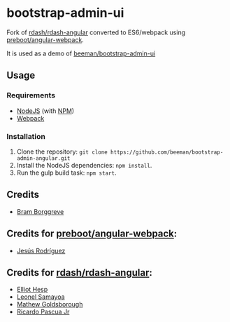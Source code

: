 # bootstrap-admin-ui

Fork of [rdash/rdash-angular](https://github.com/rdash/rdash-angular) converted to ES6/webpack using [preboot/angular-webpack](https://github.com/preboot/angular-webpack).

It is used as a demo of [beeman/bootstrap-admin-ui](https://github.com/beeman/bootstrap-admin-ui.git)

## Usage
### Requirements
* [NodeJS](http://nodejs.org/) (with [NPM](https://www.npmjs.org/))
* [Webpack](https://webpack.github.io/)

### Installation
1. Clone the repository: `git clone https://github.com/beeman/bootstrap-admin-angular.git`
2. Install the NodeJS dependencies: `npm install`.
3. Run the gulp build task: `npm start`.

## Credits
* [Bram Borggreve](https://github.com/beeman)

## Credits for [preboot/angular-webpack](https://github.com/preboot/angular-webpack):
* [Jesús Rodríguez](https://github.com/Foxandxss)


## Credits for [rdash/rdash-angular](https://github.com/rdash/rdash-angular):
* [Elliot Hesp](https://github.com/Ehesp)
* [Leonel Samayoa](https://github.com/lsamayoa)
* [Mathew Goldsborough](https://github.com/mgoldsborough)
* [Ricardo Pascua Jr](https://github.com/rdpascua)

